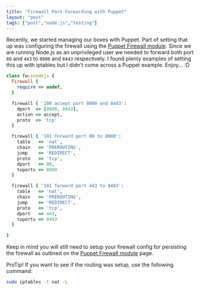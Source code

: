 ```yaml
---
title: "Firewall Port Forwarding with Puppet"
layout: "post"
tags: ["post","node.js","testing"]
---
```


Recently, we started managing our boxes with Puppet. Part of setting that up was configuring the firewall using the [Puppet Firewall module](https://github.com/puppetlabs/puppetlabs-firewall). Since we are running Node.js as an unprivileged user we needed to forward both port `80` and `443` to `8000` and `8443` respectively. I found plenty examples of setting this up with iptables but I didn't come across a Puppet example. Enjoy... :D

```ruby
class fw::nodejs {
  Firewall {
    require => undef,
  }

  firewall { '100 accept port 8000 and 8443':
    dport  => [8000, 8443],
    action => accept,
    proto  => 'tcp'
  }

  firewall { '101 forward port 80 to 8000':
    table   => 'nat',
    chain   => 'PREROUTING',
    jump    => 'REDIRECT',
    proto   => 'tcp',
    dport   => 80,
    toports => 8000
  }

  firewall { '101 forward port 443 to 8443':
    table   => 'nat',
    chain   => 'PREROUTING',
    jump    => 'REDIRECT',
    proto   => 'tcp',
    dport   => 443,
    toports => 8443
  }

}
```

Keep in mind you will still need to setup your firewall config for persisting the firewall as outlined on the [Puppet Firewall module](https://github.com/puppetlabs/puppetlabs-firewall) page. 

ProTip! If you want to see if the routing was setup, use the following command: 

```sh
sudo iptables -t nat -L
```
